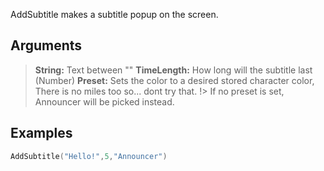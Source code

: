 AddSubtitle makes a subtitle popup on the screen.

## Arguments

> **String:** Text between ""
> **TimeLength:** How long will the subtitle last (Number)
> **Preset:** Sets the color to a desired stored character color, There is no miles too so... dont try that.
!> If no preset is set, Announcer will be picked instead.

## Examples

```lua
AddSubtitle("Hello!",5,"Announcer")
```
